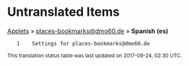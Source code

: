 # Untranslated Items
[Applets](../../../README.md) &#187; [places-bookmarks@dmo60.de](../README.md) &#187; **Spanish (es)**

       1	Settings for places-bookmarks@dmo60.de

<sup>This translation status table was last updated on 2017-09-24, 02:30 UTC.</sup>
